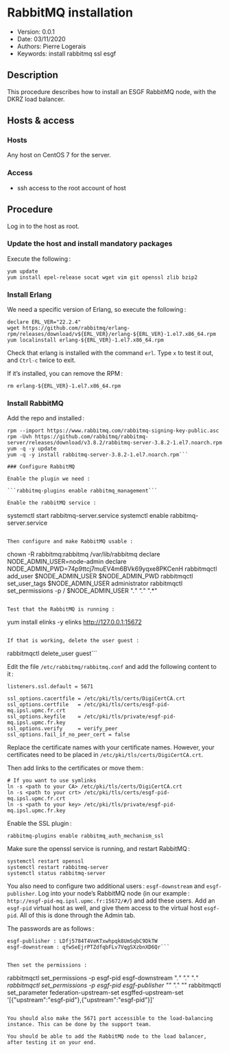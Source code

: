 RabbitMQ installation
=======================

* Version: 0.0.1
* Date: 03/11/2020
* Authors: Pierre Logerais
* Keywords: install rabbitmq ssl esgf

## Description

This procedure describes how to install an ESGF RabbitMQ node, with the DKRZ load balancer.

## Hosts & access

### Hosts

Any host on CentOS 7 for the server.

### Access

- ssh access to the root account of host

## Procedure

Log in to the host as root.

### Update the host and install mandatory packages

Execute the following :

```
yum update
yum install epel-release socat wget vim git openssl zlib bzip2
```

### Install Erlang

We need a specific version of Erlang, so execute the following :

```
declare ERL_VER="22.2.4"
wget https://github.com/rabbitmq/erlang-rpm/releases/download/v${ERL_VER}/erlang-${ERL_VER}-1.el7.x86_64.rpm
yum localinstall erlang-${ERL_VER}-1.el7.x86_64.rpm
```

Check that erlang is installed with the command `erl`. Type `x` to test it out, and `Ctrl-c` twice to exit.

If it’s installed, you can remove the RPM :

```rm erlang-${ERL_VER}-1.el7.x86_64.rpm```

### Install RabbitMQ

Add the repo and installed :

```
rpm --import https://www.rabbitmq.com/rabbitmq-signing-key-public.asc
rpm -Uvh https://github.com/rabbitmq/rabbitmq-server/releases/download/v3.8.2/rabbitmq-server-3.8.2-1.el7.noarch.rpm
yum -q -y update
yum -q -y install rabbitmq-server-3.8.2-1.el7.noarch.rpm```

### Configure RabbitMQ

Enable the plugin we need :

```rabbitmq-plugins enable rabbitmq_management```

Enable the rabbitMQ service :

```
systemctl start rabbitmq-server.service
systemctl enable rabbitmq-server.service
```

Then configure and make RabbitMQ usable :

```
chown -R rabbitmq:rabbitmq /var/lib/rabbitmq
declare NODE_ADMIN_USER=node-admin
declare NODE_ADMIN_PWD=74p9ttcj7muEV4m6BVk69yqxe8PKCenH
rabbitmqctl add_user $NODE_ADMIN_USER $NODE_ADMIN_PWD
rabbitmqctl set_user_tags $NODE_ADMIN_USER administrator
rabbitmqctl set_permissions -p / $NODE_ADMIN_USER ".*" ".*" ".*"
```

Test that the RabbitMQ is running :
```
yum install elinks -y
elinks http://127.0.0.1:15672
```

If that is working, delete the user guest :

```
rabbitmqctl delete_user guest```

Edit the file `/etc/rabbitmq/rabbitmq.conf` and add the following content to it :

```
listeners.ssl.default = 5671

ssl_options.cacertfile = /etc/pki/tls/certs/DigiCertCA.crt
ssl_options.certfile   = /etc/pki/tls/certs/esgf-pid-mq.ipsl.upmc.fr.crt
ssl_options.keyfile    = /etc/pki/tls/private/esgf-pid-mq.ipsl.upmc.fr.key
ssl_options.verify     = verify_peer
ssl_options.fail_if_no_peer_cert = false
```

Replace the certificate names with your certificate names. However, your certificates need to be placed in `/etc/pki/tls/certs/DigiCertCA.crt`.

Then add links to the certificates or move them :

```
# If you want to use symlinks
ln -s <path to your CA> /etc/pki/tls/certs/DigiCertCA.crt
ln -s <path to your crt> /etc/pki/tls/certs/esgf-pid-mq.ipsl.upmc.fr.crt
ln -s <path to your key> /etc/pki/tls/private/esgf-pid-mq.ipsl.upmc.fr.key
```

Enable the SSL plugin :

```rabbitmq-plugins enable rabbitmq_auth_mechanism_ssl```

Make sure the openssl service is running, and restart RabbitMQ :

```
systemctl restart openssl
systemctl restart rabbitmq-server
systemctl status rabbitmq-server
```

You also need to configure two additional users : `esgf-downstream` and `esgf-publisher`. Log into your node’s RabbitMQ node (in our example : `http://esgf-pid-mq.ipsl.upmc.fr:15672/#/`) and add these users. Add an `esgf-pid` virtual host as well, and give them access to the virtual host `esgf-pid`. All of this is done through the Admin tab. 

The passwords are as follows :

```
esgf-publisher : LDfj5784T4VeKTxwhpqk8UmSqbC9DkTW
esgf-downstream : qfwSeEjrPTZdfqbFLv7VqgSXzbnXD6Qr```


Then set the permissions :

```
rabbitmqctl set_permissions -p esgf-pid esgf-downstream ".*" ".*" ".*"
rabbitmqctl set_permissions -p esgf-pid esgf-publisher "" ".*" ""
rabbitmqctl set_parameter federation-upstream-set esgffed-upstream-set '[{"upstream":"esgf-pid"},{"upstream":"esgf-pid"}]'
```

You should also make the 5671 port accessible to the load-balancing instance. This can be done by the support team.

You should be able to add the RabbitMQ node to the load balancer, after testing it on your end.


